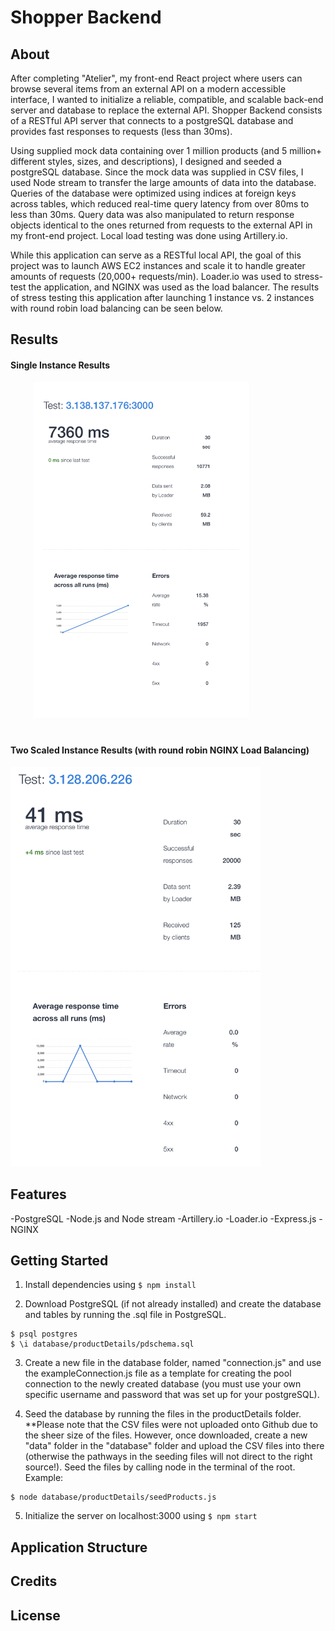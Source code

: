 # Shopper Backend

## About
After completing "Atelier", my front-end React project where users can browse several items from an external API on a modern accessible interface, I wanted to initialize a reliable, compatible, and scalable back-end server and database to replace the external API. Shopper Backend consists of a RESTful API server that connects to a postgreSQL database and provides fast responses to requests (less than 30ms).

Using supplied mock data containing over 1 million products (and 5 million+ different styles, sizes, and descriptions), I designed and seeded a postgreSQL database. Since the mock data was supplied in CSV files, I used Node stream to transfer the large amounts of data into the database. Queries of the database were optimized using indices at foreign keys across tables, which reduced real-time query latency from over 80ms to less than 30ms. Query data was also manipulated to return response objects identical to the ones returned from requests to the external API in my front-end project. Local load testing was done using Artillery.io.

While this application can serve as a RESTful local API, the goal of this project was to launch AWS EC2 instances and scale it to handle greater amounts of requests (20,000+ requests/min). Loader.io was used to stress-test the application, and NGINX was used as the load balancer. The results of stress testing this application after launching 1 instance vs. 2 instances with round robin load balancing can be seen below.

## Results
#### Single Instance Results
<img src="results/singleInstance.png" width="400">

#### Two Scaled Instance Results (with round robin NGINX Load Balancing)
<img src="results/twoInstances.png" width="400">

## Features

-PostgreSQL
-Node.js and Node stream
-Artillery.io
-Loader.io
-Express.js
-NGINX

## Getting Started

1. Install dependencies using `$ npm install`

2. Download PostgreSQL (if not already installed) and create the database and tables by running the .sql file in PostgreSQL.
```
$ psql postgres
$ \i database/productDetails/pdschema.sql
```

3. Create a new file in the database folder, named "connection.js" and use the exampleConnection.js file as a template for creating the pool connection to the newly created database (you must use your own specific username and password that was set up for your postgreSQL).

4. Seed the database by running the files in the productDetails folder. **Please note that the CSV files were not uploaded onto Github due to the sheer size of the files. However, once downloaded, create a new "data" folder in the "database" folder and upload the CSV files into there (otherwise the pathways in the seeding files will not direct to the right source!). Seed the files by calling node in the terminal of the root. Example:
```
$ node database/productDetails/seedProducts.js
```

5. Initialize the server on localhost:3000 using `$ npm start`

## Application Structure



## Credits

## License